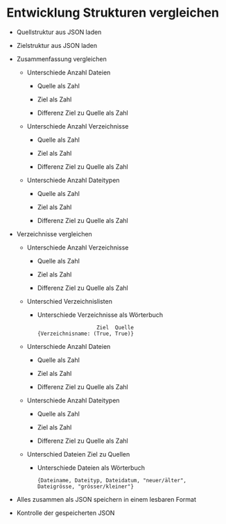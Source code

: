 # Entwicklung Strukturen vergleichen

- Quellstruktur aus JSON laden

- Zielstruktur aus JSON laden

- Zusammenfassung vergleichen

  - Unterschiede Anzahl Dateien

    - Quelle als Zahl

    - Ziel als Zahl

    - Differenz Ziel zu Quelle als Zahl

  - Unterschiede Anzahl Verzeichnisse

    - Quelle als Zahl

    - Ziel als Zahl

    - Differenz Ziel zu Quelle als Zahl

  - Unterschiede Anzahl Dateitypen

    - Quelle als Zahl

    - Ziel als Zahl

    - Differenz Ziel zu Quelle als Zahl

- Verzeichnisse vergleichen

    - Unterschiede Anzahl Verzeichnisse

      - Quelle als Zahl

      - Ziel als Zahl

      - Differenz Ziel zu Quelle als Zahl

    - Unterschied Verzeichnislisten

      - Unterschiede Verzeichnisse als Wörterbuch

        ```
                           Ziel  Quelle
        {Verzeichnisname: (True, True)}
        ```

    - Unterschiede Anzahl Dateien

      - Quelle als Zahl

      - Ziel als Zahl

      - Differenz Ziel zu Quelle als Zahl

    - Unterschiede Anzahl Dateitypen

      - Quelle als Zahl

      - Ziel als Zahl

      - Differenz Ziel zu Quelle als Zahl

    - Unterschied Dateien Ziel zu Quellen

      - Unterschiede Dateien als Wörterbuch

        ```
        {Dateiname, Dateityp, Dateidatum, "neuer/älter", Dateigrösse, "grösser/kleiner"}
        ```

- Alles zusammen als JSON speichern in einem lesbaren Format

- Kontrolle der gespeicherten JSON
